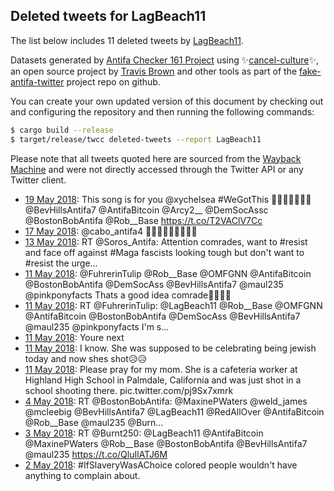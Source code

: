 ## Deleted tweets for LagBeach11

The list below includes 11 deleted tweets by
[LagBeach11](https://twitter.com/LagBeach11).



Datasets generated by [Antifa Checker 161 Project](https://twitter.com/antifacheck161) using ✨[cancel-culture](https://github.com/travisbrown/cancel-culture)✨, an open source project by 
[Travis Brown](https://twitter.com/travisbrown) and other tools as part of the 
[fake-antifa-twitter](https://github.com/antifacheck161/fake-antifa-twitter) project repo on github.

You can create your own updated version of this document by checking out and configuring the
repository and then running the following commands:

```bash
$ cargo build --release
$ target/release/twcc deleted-tweets --report LagBeach11
```

Please note that all tweets quoted here are sourced from the
[Wayback Machine](https://web.archive.org) and were not directly accessed through the Twitter API or
any Twitter client.

* [19 May 2018](https://web.archive.org/web/20180519014730/https://twitter.com/LagBeach11/status/997654951630274560): This song is for you @xychelsea #WeGotThis ✊🏿🐒🌈🦄💃🏿  @BevHillsAntifa7 @AntifaBitcoin @Arcy2__ @DemSocAssc @BostonBobAntifa @Rob__Base https://t.co/T2VAClV7Cc <!--997654951630274560-->
* [17 May 2018](https://web.archive.org/web/20180517153325/https://twitter.com/LagBeach11/status/997138024638156800): @cabo_antifa4 ✊🏿🐒🌈🦄👶🏾💃🏿 <!--997138024638156800-->
* [13 May 2018](https://web.archive.org/web/20180513051004/https://twitter.com/LagBeach11/status/995531602020073472): RT @Soros_Antifa: Attention comrades, want to #resist and face off against #Maga fascists  looking tough but don't want to #resist the urge… <!--995531602020073472-->
* [11 May 2018](https://web.archive.org/web/20180511153313/https://twitter.com/LagBeach11/status/994963647104454658): @FuhrerinTulip @Rob__Base @OMFGNN @AntifaBitcoin @BostonBobAntifa @DemSocAss @BevHillsAntifa7 @maul235 @pinkponyfacts Thats a good idea comrade✊🏿🦄🌈 <!--994963647104454658-->
* [11 May 2018](https://web.archive.org/web/20180511153244/https://twitter.com/LagBeach11/status/994963525507403776): RT @FuhrerinTulip: @LagBeach11 @Rob__Base @OMFGNN @AntifaBitcoin @BostonBobAntifa @DemSocAss @BevHillsAntifa7 @maul235 @pinkponyfacts I'm s… <!--994963525507403776-->
* [11 May 2018](https://web.archive.org/web/20180511155237/https://twitter.com/LagBeach11/status/994954007121743873): Youre next <!--994963139056807939-->
* [11 May 2018](https://web.archive.org/web/20180511155237/https://twitter.com/LagBeach11/status/994954007121743873): I know. She was supposed to be celebrating being jewish today and now shes shot😥😥 <!--994961544785129472-->
* [11 May 2018](https://web.archive.org/web/20180511155237/https://twitter.com/LagBeach11/status/994954007121743873): Please pray for my mom. She is a cafeteria worker at Highland High School in Palmdale, California and was just shot in a school shooting there. pic.twitter.com/pj9Sx7xmrk <!--994954007121743873-->
* [ 4 May 2018](https://web.archive.org/web/20180504005059/https://twitter.com/LagBeach11/status/992204910782566400): RT @BostonBobAntifa: @MaxinePWaters @weld_james @mcleebig @BevHillsAntifa7 @LagBeach11 @RedAllOver @AntifaBitcoin @Rob__Base @maul235 @Burn… <!--992204910782566400-->
* [ 3 May 2018](https://web.archive.org/web/20180503014228/https://twitter.com/LagBeach11/status/991855479105163264): RT @Burnt250: @LagBeach11 @AntifaBitcoin @MaxinePWaters @Rob__Base @BostonBobAntifa @BevHillsAntifa7 @maul235  https://t.co/QluIlATJ6M <!--991855479105163264-->
* [ 2 May 2018](https://web.archive.org/web/20180502050426/https://twitter.com/LagBeach11/status/991543917807112192): #IfSlaveryWasAChoice colored people wouldn't have anything to complain about. <!--991543917807112192-->

